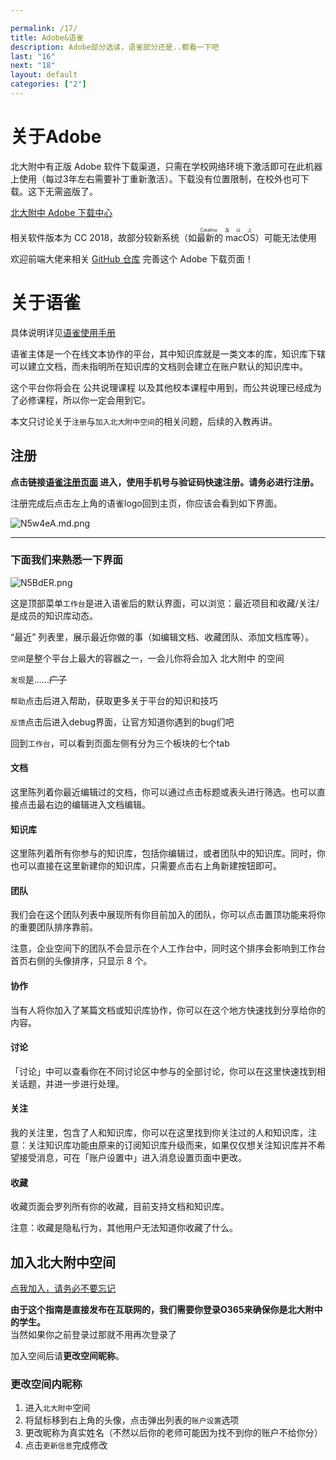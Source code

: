 ```yaml
---

permalink: /17/
title: Adobe&语雀
description: Adobe部分选读，语雀部分还是..都看一下吧
last: "16"
next: "18"
layout: default
categories: ["2"]
---
```


<script>
document.addEventListener('DOMContentLoaded',function(){
    if(/Mac OS X 10[._ ]1[56]/.test(navigator.userAgent)){
        document.querySelector('#osx-hint').removeAttribute('hidden');
    }
 });
</script>
# 关于Adobe

北大附中有正版 Adobe 软件下载渠道，只需在学校网络环境下激活即可在此机器上使用（每过3年左右需要补丁重新激活）。下载没有位置限制，在校外也可下载。这下无需盗版了。

<a href="https://pkuschool.github.io/adobedl/" class="pill-btn green darken-3 white-text" target="_blank">北大附中 Adobe 下载中心</a>

相关软件版本为 CC 2018，故部分较新系统（如<ruby>最新的 macOS<rt>Catalina 及以上</rt></ruby>）可能无法使用

<div id="osx-hint" class="card-panel flex-center accent-text" hidden>
    <i style="font-size: 30px;" class="material-icons">error_outline</i>
    <span style="font-size: 18px;">是的，这意味着您所使用的 Mac OS 并不能运行这一套软件</span>
</div>

欢迎前端大佬来相关 [GitHub 仓库](https://github.com/pkuschool/adobedl) 完善这个 Adobe 下载页面！

# 关于语雀

具体说明详见[语雀使用手册](https://www.yuque.com/yuque/help)

语雀主体是一个在线文本协作的平台，其中知识库就是一类文本的库，知识库下辖可以建立文档，而未指明所在知识库的文档则会建立在账户默认的知识库中。

这个平台你将会在 公共说理课程 以及其他校本课程中用到，而公共说理已经成为了必修课程，所以你一定会用到它。

本文只讨论关于`注册`与`加入北大附中空间`的相关问题，后续的入教再讲。

## 注册

**点击链接[语雀注册页面](https://www.yuque.com/register) 进入，使用手机号与验证码快速注册。请务必进行注册。**

注册完成后点击左上角的语雀logo回到主页，你应该会看到如下界面。

![N5w4eA.md.png](https://s1.ax1x.com/2020/06/30/N5w4eA.md.png)
***

### 下面我们来熟悉一下界面

![N5BdER.png](https://s1.ax1x.com/2020/06/30/N5BdER.png)

这是顶部菜单`工作台`是进入语雀后的默认界面，可以浏览：最近项目和收藏/关注/是成员的知识库动态。

“最近” 列表里，展示最近你做的事（如编辑文档、收藏团队、添加文档库等）。

<!-- - 团队：最近加入、最近新建
- 知识库：最近新建、最近关注、最近协作、最近收藏
- 文档&表格：最近编辑、最近协作、最近收藏
- 画板&资源：最近更新、最近收藏 -->

`空间`是整个平台上最大的容器之一，一会儿你将会加入 北大附中 的空间

`发现`是......~~广子~~

`帮助`点击后进入帮助，获取更多关于平台的知识和技巧

`反馈`点击后进入debug界面，让官方知道你遇到的bug们吧

回到`工作台`，可以看到页面左侧有分为三个板块的七个tab

#### 文档
这里陈列着你最近编辑过的文档，你可以通过点击标题或表头进行筛选。也可以直接点击最右边的编辑进入文档编辑。

#### 知识库
这里陈列着所有你参与的知识库，包括你编辑过，或者团队中的知识库。同时，你也可以直接在这里新建你的知识库，只需要点击右上角新建按钮即可。

#### 团队
我们会在这个团队列表中展现所有你目前加入的团队，你可以点击置顶功能来将你的重要团队排序靠前。

注意，企业空间下的团队不会显示在个人工作台中，同时这个排序会影响到工作台首页右侧的头像排序，只显示 8 个。

#### 协作
当有人将你加入了某篇文档或知识库协作，你可以在这个地方快速找到分享给你的内容。

#### 讨论
「讨论」中可以查看你在不同讨论区中参与的全部讨论，你可以在这里快速找到相关话题，并进一步进行处理。

#### 关注
我的关注里，包含了人和知识库，你可以在这里找到你关注过的人和知识库，注意：关注知识库功能由原来的订阅知识库升级而来，如果仅仅想关注知识库并不希望接受消息，可在「账户设置中」进入消息设置页面中更改。

#### 收藏
收藏页面会罗列所有你的收藏，目前支持文档和知识库。

注意：收藏是隐私行为，其他用户无法知道你收藏了什么。

## 加入北大附中空间

<a href="https://bdfz-my.sharepoint.com/:w:/g/personal/subit_i_pkuschool_edu_cn/EUas9VOBgZtCsfauDHHN3C8BcSwrvTrj_LHkxGAhmnbBwQ?e=LLtt3m" class="pill-btn green darken-3 white-text" target="_blank">点我加入，请务必不要忘记</a>

**由于这个指南是直接发布在互联网的，我们需要你登录O365来确保你是北大附中的学生。**  
当然如果你之前登录过那就不用再次登录了

加入空间后请**更改空间昵称**。

### 更改空间内昵称

1. 进入`北大附中`空间
2. 将鼠标移到右上角的头像，点击弹出列表的`账户设置`选项
3. 更改昵称为真实姓名（不然以后你的老师可能因为找不到你的账户不给你分）
4. 点击`更新信息`完成修改
